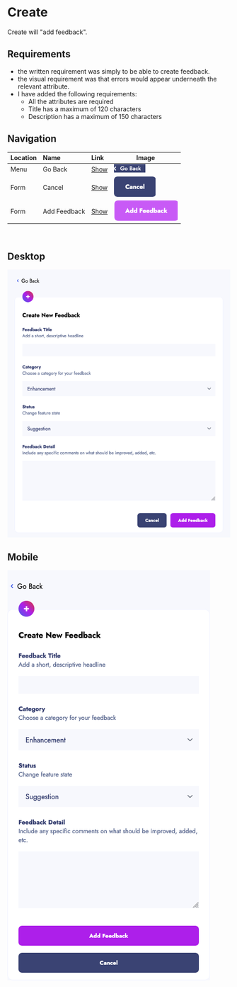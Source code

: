 # Create

Create will "add feedback".

## Requirements

- the written requirement was simply to be able to create feedback.
- the visual requirement was that errors would appear underneath the relevant attribute.
- I have added the following requirements:
  - All the attributes are required
  - Title has a maximum of 120 characters
  - Description has a maximum of 150 characters

## Navigation


|Location | Name        |   Link            | Image
|:--------|:------------|:------------------|------
| Menu    | Go Back     |[Show](show.md) | ![](../../images/feedback_update_go_back.png)| 
| Form    | Cancel      |[Show](show.md)    | ![](../../images/feedback_create_cancel.png)
| Form    | Add Feedback|[Show](show.md) | ![](../../images/feedback_create_add_feedback.png)
<br>

## Desktop

![Desktop](../../images/feedback_create-desktop.png)

## Mobile

![Mobile](../../images/feedback_create-mobile.png)
